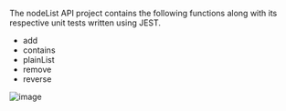 The nodeList API project contains the following functions along with its respective unit tests written using JEST.

- add
- contains
- plainList
- remove
- reverse


![image](https://github.com/alexa-ngo/JESTProjects/assets/97919335/24eb1b5d-764b-4012-b4e4-1fcc976d4909)

